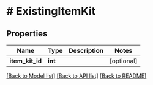 # # ExistingItemKit

## Properties

Name | Type | Description | Notes
------------ | ------------- | ------------- | -------------
**item_kit_id** | **int** |  | [optional] 

[[Back to Model list]](../../README.md#documentation-for-models) [[Back to API list]](../../README.md#documentation-for-api-endpoints) [[Back to README]](../../README.md)


